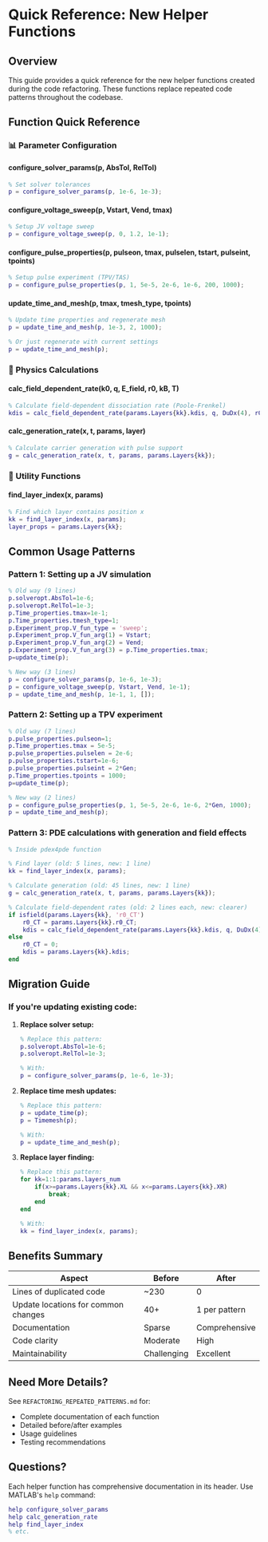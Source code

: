 # Quick Reference: New Helper Functions

## Overview
This guide provides a quick reference for the new helper functions created during the code refactoring. These functions replace repeated code patterns throughout the codebase.

## Function Quick Reference

### 📊 Parameter Configuration

#### configure_solver_params(p, AbsTol, RelTol)
```matlab
% Set solver tolerances
p = configure_solver_params(p, 1e-6, 1e-3);
```

#### configure_voltage_sweep(p, Vstart, Vend, tmax)
```matlab
% Setup JV voltage sweep
p = configure_voltage_sweep(p, 0, 1.2, 1e-1);
```

#### configure_pulse_properties(p, pulseon, tmax, pulselen, tstart, pulseint, tpoints)
```matlab
% Setup pulse experiment (TPV/TAS)
p = configure_pulse_properties(p, 1, 5e-5, 2e-6, 1e-6, 200, 1000);
```

#### update_time_and_mesh(p, tmax, tmesh_type, tpoints)
```matlab
% Update time properties and regenerate mesh
p = update_time_and_mesh(p, 1e-3, 2, 1000);

% Or just regenerate with current settings
p = update_time_and_mesh(p);
```

### 🔬 Physics Calculations

#### calc_field_dependent_rate(k0, q, E_field, r0, kB, T)
```matlab
% Calculate field-dependent dissociation rate (Poole-Frenkel)
kdis = calc_field_dependent_rate(params.Layers{kk}.kdis, q, DuDx(4), r0_CT, kB, T);
```

#### calc_generation_rate(x, t, params, layer)
```matlab
% Calculate carrier generation with pulse support
g = calc_generation_rate(x, t, params, params.Layers{kk});
```

### 🎯 Utility Functions

#### find_layer_index(x, params)
```matlab
% Find which layer contains position x
kk = find_layer_index(x, params);
layer_props = params.Layers{kk};
```

## Common Usage Patterns

### Pattern 1: Setting up a JV simulation
```matlab
% Old way (9 lines)
p.solveropt.AbsTol=1e-6;
p.solveropt.RelTol=1e-3;
p.Time_properties.tmax=1e-1;
p.Time_properties.tmesh_type=1;
p.Experiment_prop.V_fun_type = 'sweep';
p.Experiment_prop.V_fun_arg(1) = Vstart;
p.Experiment_prop.V_fun_arg(2) = Vend;
p.Experiment_prop.V_fun_arg(3) = p.Time_properties.tmax;
p=update_time(p);

% New way (3 lines)
p = configure_solver_params(p, 1e-6, 1e-3);
p = configure_voltage_sweep(p, Vstart, Vend, 1e-1);
p = update_time_and_mesh(p, 1e-1, 1, []);
```

### Pattern 2: Setting up a TPV experiment
```matlab
% Old way (7 lines)
p.pulse_properties.pulseon=1;
p.Time_properties.tmax = 5e-5;
p.pulse_properties.pulselen = 2e-6;
p.pulse_properties.tstart=1e-6;
p.pulse_properties.pulseint = 2*Gen;
p.Time_properties.tpoints = 1000;
p=update_time(p);

% New way (2 lines)
p = configure_pulse_properties(p, 1, 5e-5, 2e-6, 1e-6, 2*Gen, 1000);
p = update_time_and_mesh(p);
```

### Pattern 3: PDE calculations with generation and field effects
```matlab
% Inside pdex4pde function

% Find layer (old: 5 lines, new: 1 line)
kk = find_layer_index(x, params);

% Calculate generation (old: 45 lines, new: 1 line)
g = calc_generation_rate(x, t, params, params.Layers{kk});

% Calculate field-dependent rates (old: 2 lines each, new: clearer)
if isfield(params.Layers{kk}, 'r0_CT')
    r0_CT = params.Layers{kk}.r0_CT;
    kdis = calc_field_dependent_rate(params.Layers{kk}.kdis, q, DuDx(4), r0_CT, kB, T);
else
    r0_CT = 0;
    kdis = params.Layers{kk}.kdis;
end
```

## Migration Guide

### If you're updating existing code:

1. **Replace solver setup:**
   ```matlab
   % Replace this pattern:
   p.solveropt.AbsTol=1e-6;
   p.solveropt.RelTol=1e-3;
   
   % With:
   p = configure_solver_params(p, 1e-6, 1e-3);
   ```

2. **Replace time mesh updates:**
   ```matlab
   % Replace this pattern:
   p = update_time(p);
   p = Timemesh(p);
   
   % With:
   p = update_time_and_mesh(p);
   ```

3. **Replace layer finding:**
   ```matlab
   % Replace this pattern:
   for kk=1:1:params.layers_num
       if(x>=params.Layers{kk}.XL && x<=params.Layers{kk}.XR)
           break;
       end
   end
   
   % With:
   kk = find_layer_index(x, params);
   ```

## Benefits Summary

| Aspect | Before | After |
|--------|--------|-------|
| Lines of duplicated code | ~230 | 0 |
| Update locations for common changes | 40+ | 1 per pattern |
| Documentation | Sparse | Comprehensive |
| Code clarity | Moderate | High |
| Maintainability | Challenging | Excellent |

## Need More Details?

See `REFACTORING_REPEATED_PATTERNS.md` for:
- Complete documentation of each function
- Detailed before/after examples
- Usage guidelines
- Testing recommendations

## Questions?

Each helper function has comprehensive documentation in its header. Use MATLAB's `help` command:
```matlab
help configure_solver_params
help calc_generation_rate
help find_layer_index
% etc.
```
